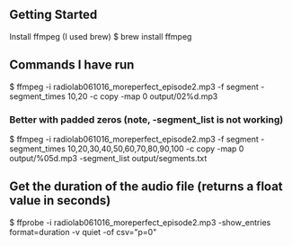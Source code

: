 ## Getting Started

Install ffmpeg (I used brew)
$ brew install ffmpeg

## Commands I have run
$ ffmpeg -i radiolab061016_moreperfect_episode2.mp3 -f segment -segment_times 10,20 -c copy -map 0 output/02%d.mp3

### Better with padded zeros (note, -segment_list is not working)
$ ffmpeg -i radiolab061016_moreperfect_episode2.mp3 -f segment -segment_times 10,20,30,40,50,60,70,80,90,100 -c copy -map 0 output/%05d.mp3 -segment_list output/segments.txt

## Get the duration of the audio file (returns a float value in seconds)
$ ffprobe -i radiolab061016_moreperfect_episode2.mp3 -show_entries format=duration -v quiet -of csv="p=0"
